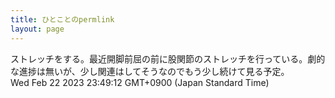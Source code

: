 ```yaml
---
title: ひとことのpermlink
layout: page
---
```

<div class="box" dt="1677077352148">
  ストレッチをする。最近開脚前屈の前に股関節のストレッチを行っている。劇的な進捗は無いが、少し関連はしてそうなのでもう少し続けて見る予定。
  <div class="content is-small">Wed Feb 22 2023 23:49:12 GMT+0900 (Japan Standard Time)</div>
</div>